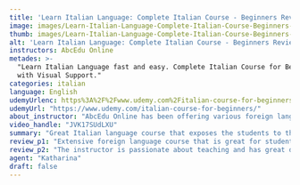 ```yaml
---
title: 'Learn Italian Language: Complete Italian Course - Beginners Review'
image: images/Learn-Italian-Language-Complete-Italian-Course-Beginners-Review.jpeg
thumb: images/Learn-Italian-Language-Complete-Italian-Course-Beginners-Review.jpeg
alt: 'Learn Italian Language: Complete Italian Course - Beginners Review'
instructors: AbcEdu Online
metades: >-
  "Learn Italian Language fast and easy. Complete Italian Course for Beginners
  with Visual Support."
categories: italian
language: English
udemyUrlenc: https%3A%2F%2Fwww.udemy.com%2Fitalian-course-for-beginners%2F
udemyUrl: "https://www.udemy.com/italian-course-for-beginners/"
about_instructor: "AbcEdu Online has been offering various foreign language course for more than 30 years. They have taught more than 27,000 people in different countries. Their courses are fit to accommodate different learning style and promise to teach the students a new language effectively."
video_handle: "JVK17SUdLXU"
summary: "Great Italian language course that exposes the students to the language from the start. The teaching method is effective and challenges the students to understand the content of the lesson by listening carefully. The pronunciation is clear and can be easily be copied by the students."
review_p1: "Extensive foreign language course that is great for students interested in learning Italian in a different way. The videos expose the students to Italian as soon as they start the course in order to make them more used to the language and challenges the students to think and be more mindful of the words. Important concepts are repeated in order to reinforce the materials in the students. The materials have great visual quality and are well-structured which makes it easier for the students to understand. There are written materials that support the videos which are helpful for the students who cannot keep up well with the demos."
review_p2: "The instructor is passionate about teaching and has great diction that allows the students to understand and copy her easily. The course covers all the important things that students should know in order to converse well in Italian. The lessons are very engaging and teach the students in an effective and fun teaching method. There are a lot of info for beginners and a lot of the pronunciation are explained thoroughly so that the students can practice them accurately. The presentation was concise yet dynamic and employs an effective teaching method in order for the students to learn rapidly."
agent: "Katharina"
draft: false
---
```


